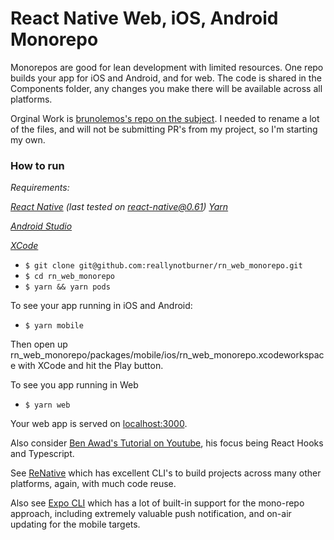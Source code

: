 # React Native Web, iOS, Android Monorepo

Monorepos are good for lean development with limited resources.  One repo builds your app for iOS and Android, and for web.  The code is shared in the Components folder, any changes you make there will be available across all platforms.

Orginal Work is [brunolemos's repo on the subject](https://github.com/brunolemos/react-native-web-monorepo/).  I needed to rename a lot of the files, and will not be submitting PR's from my project, so I'm starting my own.

### How to run

_Requirements:_

_[React Native](https://facebook.github.io/react-native/docs/getting-started.html#native) (last tested on react-native@0.61)_
_[Yarn]()_

_[Android Studio]()_

_[XCode]()_

  - `$ git clone git@github.com:reallynotburner/rn_web_monorepo.git`
  - `$ cd rn_web_monorepo`
  - `$ yarn && yarn pods`

To see your app running in iOS and Android:
  - `$ yarn mobile`

Then open up rn_web_monorepo/packages/mobile/ios/rn_web_monorepo.xcodeworkspace with XCode and hit the Play button.

To see you app running in Web
  - `$ yarn web`

Your web app is served on [localhost:3000](http://localhost:3000).

Also consider [Ben Awad's Tutorial on Youtube](https://www.youtube.com/watch?v=J0b11tvEkFQ&t=3s), his focus being React Hooks and Typescript.

See [ReNative](https://renative.org/) which has excellent CLI's to build projects across many other platforms, again, with much code reuse.

Also see [Expo CLI](https://expo.io/) which has a lot of built-in support for the mono-repo approach, including extremely valuable push notification, and on-air updating for the mobile targets.